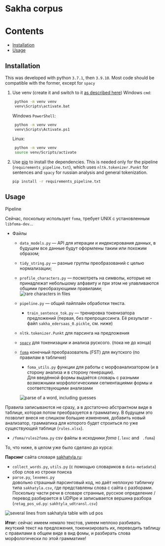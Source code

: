 # Sakha corpus

Contents
========
 * [Installation](#installation)
 * [Usage](#usage)
 
## Installation
This was developed with python `3.7.1`, then `3.9.10`.
Most code should be compatible with the former, except for `spacy`

1. Use venv (create it and switch to it [as described here](https://docs.python.org/3/tutorial/venv.html))
   Windows `cmd`:
   ```bash
    python -m venv venv
    venv\Scripts\activate.bat 
    ```
   Windows `PowerShell`:
   ```bash
    python -m venv venv
    venv\Scripts\Activate.ps1
    ```
   Linux:
   ```bash
    python -m venv venv
    source venv/Scripts/activate
    ```
2. Use [pip](https://pip.pypa.io/en/stable/) to install the dependencies.
    This is needed only for the pipeline (`requirements_pipeline.txt`),
    which uses `nltk.tokenizer.Punkt` for sentences and `spacy` for russian analysis
    and general tokenization.
    ```bash
    pip install -r requirements_pipeline.txt
    ```

## Usage

Pipeline

Сейчас, поскольку использует `foma`, требует UNIX с установленным `libfoma-dev`...

* Файлы
  * `data_models.py` &mdash; API для итерации и индексирования данных,
    в будущем все данные будут оформлены таким или похожим образом;
  * `tidy_string.py` &mdash; разные группы преобразований с целью нормализации;
  * `profile_characters.py` &mdash; посмотреть на символы, которые не принадлежат небольшому алфавиту и при этом не улавливаются общими преобразующими правилами;  
    ![rare characters in files](./doc-imgs/rare-nonalph-chars-analysis.png)
  * `pipeline.py` &mdash; общий пайплайн обработки текста.
    * `train_sentence_tok.py` &mdash; тренировка токенизатора предложений (первая,
    без препроцессинга. Её результат - файл `sakha_edersaas_0.pickle`, см. ниже)
  * `nltk.tokenizer.Punkt` для парсинга на предложения
  * [`spacy`](https://spacy.io) для токенизации и анализа русксого.  (пока не до конца)
  * [`foma`](https://fomafst.github.io/) конечный преобразователь (FST) для якутского (по правилам в табличке)
    * `foma_utils.py` функции для работы с морфоанализатором (и в сторону анализа и в сторону генерации).  
     Для введённой формы выдаётся словарь с разными возможными морфологическими сегментациями формы и соответствующими анализами

    ![parse of a word, including guesses](./doc-imgs/analyse-form.png)

Правила записываются не сразу, а в достаточно абстрактном виде в таблице, которая потом преобразуется в грамматику.
В будущем это позволит внеся не слишком большие изменения, добавить новый анализатор, грамматика для которого будет строиться по уже существующей таблице (`rules.xlsx`). 
* `/foma/rules2foma.py` csv файлы в исходники _foma_ (`.lexc` and ` .foma`) 

То, что ниже, в целом уже было сделано до курса:

**Парсинг** сайта словаря [sakhatyla.ru](http://sakhatyla.ru):
*  `collect_words.py`, `utils.py` (с помощью словариков в `data-metadata`)
   сбор слов из строки поиска
* `parse.py`, `lexemes.py`  
   довольно страшный парсинговый код, но даёт неплохую табличку типа `sakhatyla.csv`, где представлены слова с сайта с разборами.  
   Поскольку части речи в словаре странные, русское определение / перевод разбирается в UDPipe и записывается вершина разбора (`retag_pos_ud.py`: `sakhtyla_udtransl.csv`)

![several lines from sakhatyla table with ud pos](./doc-imgs/sakhatyla-table-ud.png)


**Итог:** сейчас имеем немало текстов, умеем неплохо разбивать якутский текст на предложения, токенизировать их, переводить таблицу с правилами в общем виде в вид фомы, и разбирать слова морфологически по этой грамматике!


